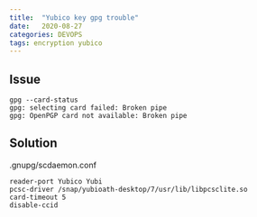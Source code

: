 ```yaml
---
title:  "Yubico key gpg trouble"
date:   2020-08-27
categories: DEVOPS
tags: encryption yubico
---
```


## Issue
```
gpg --card-status
gpg: selecting card failed: Broken pipe
gpg: OpenPGP card not available: Broken pipe
```

## Solution

.gnupg/scdaemon.conf

```
reader-port Yubico Yubi
pcsc-driver /snap/yubioath-desktop/7/usr/lib/libpcsclite.so
card-timeout 5
disable-ccid
```

